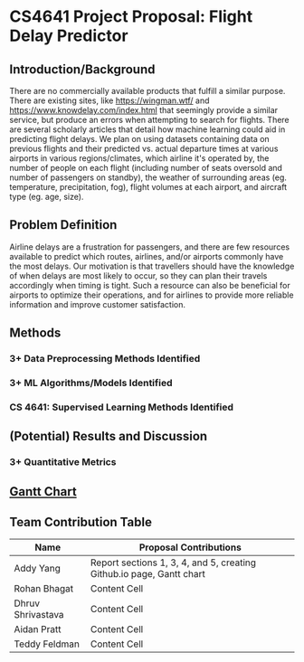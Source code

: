 # CS4641 Project Proposal: Flight Delay Predictor

## Introduction/Background
There are no commercially available products that fulfill a similar purpose. There are existing sites, like https://wingman.wtf/ and https://www.knowdelay.com/index.html that seemingly provide a similar service, but produce an errors when attempting to search for flights. There are several scholarly articles that detail how machine learning could aid in predicting flight delays.
We plan on using datasets containing data on previous flights and their predicted vs. actual departure times at various airports in various regions/climates, which airline it's operated by, the number of people on each flight (including number of seats oversold and number of passengers on standby), the weather of surrounding areas (eg. temperature, precipitation, fog), flight volumes at each airport, and aircraft type (eg. age, size).

## Problem Definition
Airline delays are a frustration for passengers, and there are few resources available to predict which routes, airlines, and/or airports commonly have the most delays. Our motivation is that travellers should have the knowledge of when delays are most likely to occur, so they can plan their travels accordingly when timing is tight. Such a resource can also be beneficial for airports to optimize their operations, and for airlines to provide more reliable information and improve customer satisfaction.

## Methods
### 3+ Data Preprocessing Methods Identified
### 3+ ML Algorithms/Models Identified
### CS 4641: Supervised Learning Methods Identified

## (Potential) Results and Discussion
### 3+ Quantitative Metrics
###

## [Gantt Chart](https://docs.google.com/spreadsheets/d/1DOtCJ0PgNM5uBerABgMfCDr11GxqrQK8Jsl495TC0UA/edit?usp=sharing)

## Team Contribution Table
| Name  | Proposal Contributions |
| ------------- | ------------- |
| Addy Yang  | Report sections 1, 3, 4, and 5, creating Github.io page, Gantt chart  |
| Rohan Bhagat  | Content Cell  |
| Dhruv Shrivastava  | Content Cell  |
| Aidan Pratt  | Content Cell  |
| Teddy Feldman  | Content Cell  |
